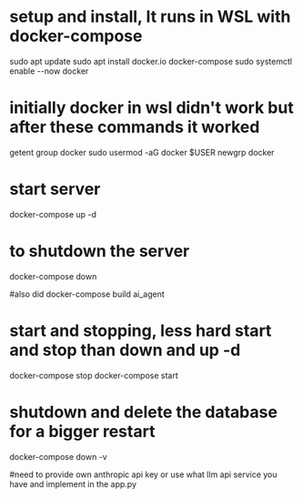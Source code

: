 # setup and install, It runs in WSL with docker-compose

sudo apt update
sudo apt install docker.io docker-compose
sudo systemctl enable --now docker

# initially docker in wsl didn't work but after these commands it worked
getent group docker
sudo usermod -aG docker $USER
newgrp docker

# start server
docker-compose up -d

# to shutdown the server
docker-compose down

#also did
docker-compose build ai_agent

# start and stopping, less hard start and stop than down and up -d
docker-compose stop
docker-compose start

# shutdown and delete the database for a bigger restart
docker-compose down -v



#need to provide own anthropic api key or use what llm api service you have and implement in the app.py